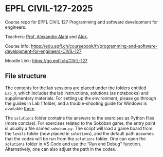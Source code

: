 # EPFL CIVIL-127-2025

Course repo for EPFL CIVIL 127 Programming and software development for engineers.

Teachers: [Prof. Alexandre Alahi](https://people.epfl.ch/alexandre.alahi) and [Alok](https://people.epfl.ch/alok.menghrajani).

Course Info: https://edu.epfl.ch/coursebook/fr/programming-and-software-development-for-engineers-CIVIL-127

Moodle Link: https://go.epfl.ch/CIVIL-127

## File structure
The contents for the lab sessions are placed under the folders entitled `Lab_X`, which includes the lab instructions, solutions (as notebooks) and supplimentary materials.
For setting up the environment, please go through the guides in Lab 1 folder, and a trouble-shooting guide for Windows is available [there](./Lab_1_Setup_and_Basics/Windows%20setup%20troubleshooting.md).

The `solutions` folder contains the answers to the exercises as Python files (more concise).
For exercises related to the Sokoban game, the entry point is usually a file named `sokoban.py`.
The script will load a game board from the `levels` folder (now placed in `solutions`), and the default path assumes that the codes will be run from the `solutions` folder.
One can open the `solutions` folder in VS Code and use the "Run and Debug" function.
Alternatively, one can also adjust the path in the codes.
